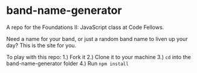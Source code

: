 # band-name-generator

A repo for the Foundations II: JavaScript class at Code Fellows.

Need a name for your band, or just a random band name to liven up your day? This is the site for you.

To play with this repo:
1.) Fork it
2.) Clone it to your machine
3.) ```cd``` into the band-name-generator folder
4.) Run ```npm install```
